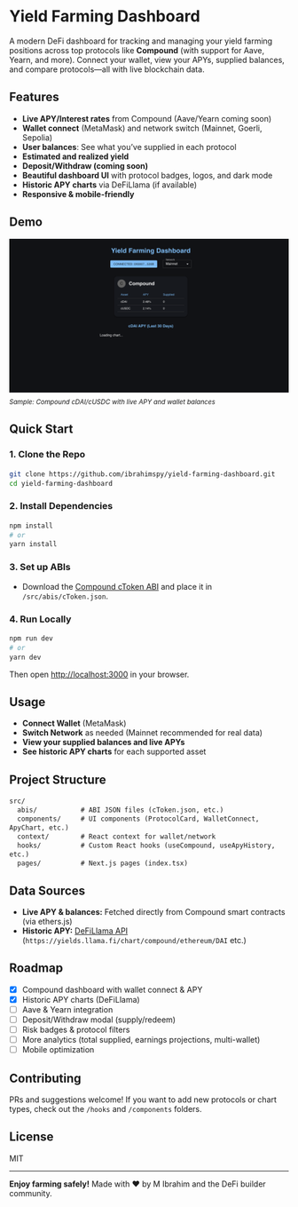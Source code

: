 # Yield Farming Dashboard

A modern DeFi dashboard for tracking and managing your yield farming positions across top protocols like **Compound** (with support for Aave, Yearn, and more). Connect your wallet, view your APYs, supplied balances, and compare protocols—all with live blockchain data.

## Features

* **Live APY/Interest rates** from Compound (Aave/Yearn coming soon)
* **Wallet connect** (MetaMask) and network switch (Mainnet, Goerli, Sepolia)
* **User balances**: See what you’ve supplied in each protocol
* **Estimated and realized yield**
* **Deposit/Withdraw (coming soon)**
* **Beautiful dashboard UI** with protocol badges, logos, and dark mode
* **Historic APY charts** via DeFiLlama (if available)
* **Responsive & mobile-friendly**

## Demo

![screenshot](public/demo.png) <sub>*Sample: Compound cDAI/cUSDC with live APY and wallet balances*</sub>

## Quick Start

### 1. Clone the Repo

```bash
git clone https://github.com/ibrahimspy/yield-farming-dashboard.git
cd yield-farming-dashboard
```

### 2. Install Dependencies

```bash
npm install
# or
yarn install
```

### 3. Set up ABIs

* Download the [Compound cToken ABI](https://gist.githubusercontent.com/paulrberg/882e7bc7b2b721a5c9a9727c56e7d04a/raw/1d6b5ac7257e3e1e8dc0981e7e3c4eeb5e9adad2/CToken.json) and place it in `/src/abis/cToken.json`.

### 4. Run Locally

```bash
npm run dev
# or
yarn dev
```

Then open [http://localhost:3000](http://localhost:3000) in your browser.

## Usage

* **Connect Wallet** (MetaMask)
* **Switch Network** as needed (Mainnet recommended for real data)
* **View your supplied balances and live APYs**
* **See historic APY charts** for each supported asset

## Project Structure

```
src/
  abis/           # ABI JSON files (cToken.json, etc.)
  components/     # UI components (ProtocolCard, WalletConnect, ApyChart, etc.)
  context/        # React context for wallet/network
  hooks/          # Custom React hooks (useCompound, useApyHistory, etc.)
  pages/          # Next.js pages (index.tsx)
```

## Data Sources

* **Live APY & balances:** Fetched directly from Compound smart contracts (via ethers.js)
* **Historic APY:** [DeFiLlama API](https://defillama.com/docs/api) (`https://yields.llama.fi/chart/compound/ethereum/DAI` etc.)

## Roadmap

* [x] Compound dashboard with wallet connect & APY
* [x] Historic APY charts (DeFiLlama)
* [ ] Aave & Yearn integration
* [ ] Deposit/Withdraw modal (supply/redeem)
* [ ] Risk badges & protocol filters
* [ ] More analytics (total supplied, earnings projections, multi-wallet)
* [ ] Mobile optimization

## Contributing

PRs and suggestions welcome!
If you want to add new protocols or chart types, check out the `/hooks` and `/components` folders.

## License

MIT

---

**Enjoy farming safely!**
Made with ❤️ by M Ibrahim and the DeFi builder community.
